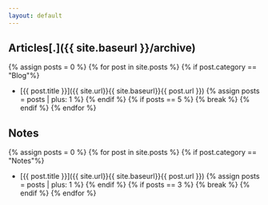 ```yaml
---
layout: default
---
```


## Articles[.]({{ site.baseurl }}/archive)
{% assign posts = 0 %} {% for post in site.posts %} {% if post.category == "Blog"%}

* [{{ post.title }}]({{ site.url}}{{ site.baseurl}}{{ post.url }}) {% assign posts = posts | plus: 1 %} {% endif %} {% if posts == 5 %} {% break %} {% endif %}
{% endfor %}

## Notes 
{% assign posts = 0 %} {% for post in site.posts %} {% if post.category == "Notes"%}

* [{{ post.title }}]({{ site.url}}{{ site.baseurl}}{{ post.url }}) {% assign posts = posts | plus: 1 %} {% endif %} {% if posts == 3 %} {% break %} {% endif %}
{% endfor %}



